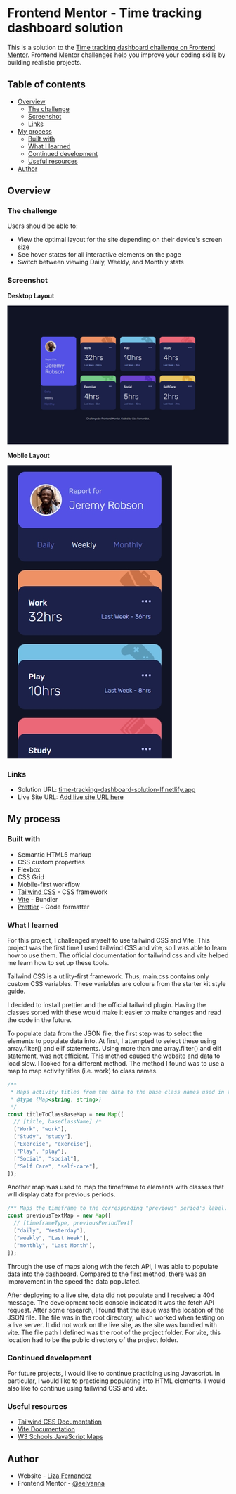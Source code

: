# Frontend Mentor - Time tracking dashboard solution

This is a solution to the [Time tracking dashboard challenge on Frontend Mentor](https://www.frontendmentor.io/challenges/time-tracking-dashboard-UIQ7167Jw). Frontend Mentor challenges help you improve your coding skills by building realistic projects.

## Table of contents

- [Overview](#overview)
  - [The challenge](#the-challenge)
  - [Screenshot](#screenshot)
  - [Links](#links)
- [My process](#my-process)
  - [Built with](#built-with)
  - [What I learned](#what-i-learned)
  - [Continued development](#continued-development)
  - [Useful resources](#useful-resources)
- [Author](#author)

## Overview

### The challenge

Users should be able to:

- View the optimal layout for the site depending on their device's screen size
- See hover states for all interactive elements on the page
- Switch between viewing Daily, Weekly, and Monthly stats

### Screenshot

**Desktop Layout**

![](./desktop-preview.jpeg)

**Mobile Layout**

![](./mobile-preview.jpeg)

### Links

- Solution URL: [time-tracking-dashboard-solution-lf.netlify.app](https://www.time-tracking-dashboard-solution-lf.netlify.app)
- Live Site URL: [Add live site URL here](https://your-live-site-url.com)

## My process

### Built with

- Semantic HTML5 markup
- CSS custom properties
- Flexbox
- CSS Grid
- Mobile-first workflow
- [Tailwind CSS](https://tailwindcss.com/) - CSS framework
- [Vite](https://vitejs.dev/) - Bundler
- [Prettier](https://prettier.io) - Code formatter

### What I learned

For this project, I challenged myself to use tailwind CSS and Vite. This project was the first time I used tailwind CSS and vite, so I was able to learn how to use them. The official documentation for tailwind css and vite helped me learn how to set up these tools.

Tailwind CSS is a utility-first framework. Thus, main.css contains only custom CSS variables. These variables are colours from the starter kit style guide.

I decided to install prettier and the official tailwind plugin. Having the classes sorted with these would make it easier to make changes and read the code in the future.

To populate data from the JSON file, the first step was to select the elements to populate data into. At first, I attempted to select these using array.filter() and elif statements. Using more than one array.filter() and elif statement, was not efficient. This method caused the website and data to load slow. I looked for a different method. The method I found was to use a map to map activity titles (i.e. work) to class names.

```js
/**
 * Maps activity titles from the data to the base class names used in the HTML.
 * @type {Map<string, string>}
 */
const titleToClassBaseMap = new Map([
  // [title, baseClassName] /*
  ["Work", "work"],
  ["Study", "study"],
  ["Exercise", "exercise"],
  ["Play", "play"],
  ["Social", "social"],
  ["Self Care", "self-care"],
]);
```

Another map was used to map the timeframe to elements with classes that will display data for previous periods.

```js
/** Maps the timeframe to the corresponding "previous" period's label. */
const previousTextMap = new Map([
  // [timeframeType, previousPeriodText]
  ["daily", "Yesterday"],
  ["weekly", "Last Week"],
  ["monthly", "Last Month"],
]);
```

Through the use of maps along with the fetch API, I was able to populate data into the dashboard. Compared to the first method, there was an improvement in the speed the data populated.

After deploying to a live site, data did not populate and I received a 404 message. The development tools console indicated it was the fetch API request. After some research, I found that the issue was the location of the JSON file. The file was in the root directory, which worked when testing on a live server. It did not work on the live site, as the site was bundled with vite. The file path I defined was the root of the project folder. For vite, this location had to be the public directory of the project folder.

### Continued development

For future projects, I would like to continue practicing using Javascript. In particular, I would like to practicing populating into HTML elements. I would also like to continue using tailwind CSS and vite.

### Useful resources

- [Tailwind CSS Documentation](https://tailwindcss.com/docs/installation/using-vite)
- [Vite Documentation](https://vite.dev/guide/)
- [W3 Schools JavaScript Maps](https://www.w3schools.com/js/js_maps.asp)

## Author

- Website - [Liza Fernandez](https://www.lizafernandez.dev)
- Frontend Mentor - [@aelvanna](https://www.frontendmentor.io/profile/aelvanna)
